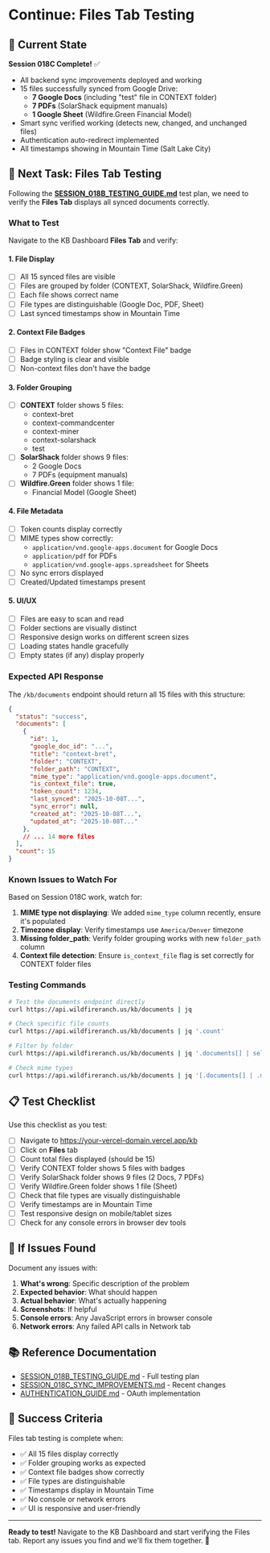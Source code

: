 # Continue: Files Tab Testing

## 📍 Current State

**Session 018C Complete!** ✅
- All backend sync improvements deployed and working
- 15 files successfully synced from Google Drive:
  - **7 Google Docs** (including "test" file in CONTEXT folder)
  - **7 PDFs** (SolarShack equipment manuals)
  - **1 Google Sheet** (Wildfire.Green Financial Model)
- Smart sync verified working (detects new, changed, and unchanged files)
- Authentication auto-redirect implemented
- All timestamps showing in Mountain Time (Salt Lake City)

## 🎯 Next Task: Files Tab Testing

Following the **[SESSION_018B_TESTING_GUIDE.md](docs/SESSION_018B_TEST_RESULTS.md)** test plan, we need to verify the **Files Tab** displays all synced documents correctly.

### What to Test

Navigate to the KB Dashboard **Files Tab** and verify:

#### 1. File Display
- [ ] All 15 synced files are visible
- [ ] Files are grouped by folder (CONTEXT, SolarShack, Wildfire.Green)
- [ ] Each file shows correct name
- [ ] File types are distinguishable (Google Doc, PDF, Sheet)
- [ ] Last synced timestamps show in Mountain Time

#### 2. Context File Badges
- [ ] Files in CONTEXT folder show "Context File" badge
- [ ] Badge styling is clear and visible
- [ ] Non-context files don't have the badge

#### 3. Folder Grouping
- [ ] **CONTEXT** folder shows 5 files:
  - context-bret
  - context-commandcenter
  - context-miner
  - context-solarshack
  - test
- [ ] **SolarShack** folder shows 9 files:
  - 2 Google Docs
  - 7 PDFs (equipment manuals)
- [ ] **Wildfire.Green** folder shows 1 file:
  - Financial Model (Google Sheet)

#### 4. File Metadata
- [ ] Token counts display correctly
- [ ] MIME types show correctly:
  - `application/vnd.google-apps.document` for Google Docs
  - `application/pdf` for PDFs
  - `application/vnd.google-apps.spreadsheet` for Sheets
- [ ] No sync errors displayed
- [ ] Created/Updated timestamps present

#### 5. UI/UX
- [ ] Files are easy to scan and read
- [ ] Folder sections are visually distinct
- [ ] Responsive design works on different screen sizes
- [ ] Loading states handle gracefully
- [ ] Empty states (if any) display properly

### Expected API Response

The `/kb/documents` endpoint should return all 15 files with this structure:

```json
{
  "status": "success",
  "documents": [
    {
      "id": 1,
      "google_doc_id": "...",
      "title": "context-bret",
      "folder": "CONTEXT",
      "folder_path": "CONTEXT",
      "mime_type": "application/vnd.google-apps.document",
      "is_context_file": true,
      "token_count": 1234,
      "last_synced": "2025-10-08T...",
      "sync_error": null,
      "created_at": "2025-10-08T...",
      "updated_at": "2025-10-08T..."
    },
    // ... 14 more files
  ],
  "count": 15
}
```

### Known Issues to Watch For

Based on Session 018C work, watch for:

1. **MIME type not displaying**: We added `mime_type` column recently, ensure it's populated
2. **Timezone display**: Verify timestamps use `America/Denver` timezone
3. **Missing folder_path**: Verify folder grouping works with new `folder_path` column
4. **Context file detection**: Ensure `is_context_file` flag is set correctly for CONTEXT folder files

### Testing Commands

```bash
# Test the documents endpoint directly
curl https://api.wildfireranch.us/kb/documents | jq

# Check specific file counts
curl https://api.wildfireranch.us/kb/documents | jq '.count'

# Filter by folder
curl https://api.wildfireranch.us/kb/documents | jq '.documents[] | select(.folder == "CONTEXT")'

# Check mime types
curl https://api.wildfireranch.us/kb/documents | jq '[.documents[] | .mime_type] | unique'
```

## 📋 Test Checklist

Use this checklist as you test:

- [ ] Navigate to https://your-vercel-domain.vercel.app/kb
- [ ] Click on **Files** tab
- [ ] Count total files displayed (should be 15)
- [ ] Verify CONTEXT folder shows 5 files with badges
- [ ] Verify SolarShack folder shows 9 files (2 Docs, 7 PDFs)
- [ ] Verify Wildfire.Green folder shows 1 file (Sheet)
- [ ] Check that file types are visually distinguishable
- [ ] Verify timestamps are in Mountain Time
- [ ] Test responsive design on mobile/tablet sizes
- [ ] Check for any console errors in browser dev tools

## 🐛 If Issues Found

Document any issues with:
1. **What's wrong**: Specific description of the problem
2. **Expected behavior**: What should happen
3. **Actual behavior**: What's actually happening
4. **Screenshots**: If helpful
5. **Console errors**: Any JavaScript errors in browser console
6. **Network errors**: Any failed API calls in Network tab

## 📚 Reference Documentation

- [SESSION_018B_TESTING_GUIDE.md](docs/SESSION_018B_TEST_RESULTS.md) - Full testing plan
- [SESSION_018C_SYNC_IMPROVEMENTS.md](docs/SESSION_018C_SYNC_IMPROVEMENTS.md) - Recent changes
- [AUTHENTICATION_GUIDE.md](docs/AUTHENTICATION_GUIDE.md) - OAuth implementation

## 🎯 Success Criteria

Files tab testing is complete when:
- ✅ All 15 files display correctly
- ✅ Folder grouping works as expected
- ✅ Context file badges show correctly
- ✅ File types are distinguishable
- ✅ Timestamps display in Mountain Time
- ✅ No console or network errors
- ✅ UI is responsive and user-friendly

---

**Ready to test!** Navigate to the KB Dashboard and start verifying the Files tab. Report any issues you find and we'll fix them together. 🚀
